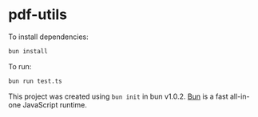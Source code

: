 # pdf-utils

To install dependencies:

```bash
bun install
```

To run:

```bash
bun run test.ts
```

This project was created using `bun init` in bun v1.0.2. [Bun](https://bun.sh) is a fast all-in-one JavaScript runtime.
